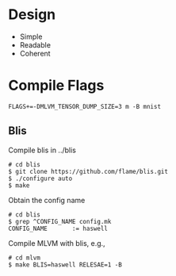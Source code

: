 # Design

* Simple
* Readable
* Coherent

# Compile Flags

```
FLAGS+=-DMLVM_TENSOR_DUMP_SIZE=3 m -B mnist
```

## Blis

Compile blis in ../blis

```
# cd blis
$ git clone https://github.com/flame/blis.git
$ ./configure auto
$ make
```

Obtain the config name
```
# cd blis
$ grep ^CONFIG_NAME config.mk
CONFIG_NAME       := haswell
```

Compile MLVM with blis, e.g.,

```
# cd mlvm
$ make BLIS=haswell RELESAE=1 -B
```
